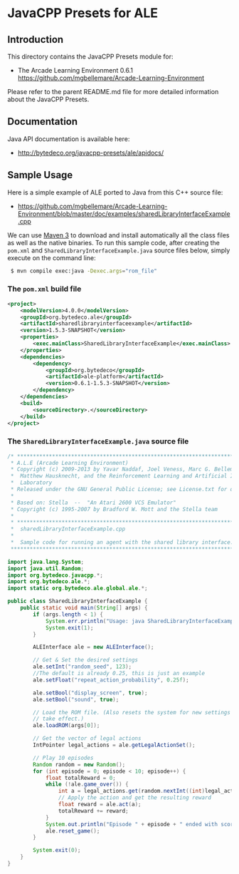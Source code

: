 JavaCPP Presets for ALE
=======================

Introduction
------------
This directory contains the JavaCPP Presets module for:

 * The Arcade Learning Environment 0.6.1  https://github.com/mgbellemare/Arcade-Learning-Environment

Please refer to the parent README.md file for more detailed information about the JavaCPP Presets.


Documentation
-------------
Java API documentation is available here:

 * http://bytedeco.org/javacpp-presets/ale/apidocs/


Sample Usage
------------
Here is a simple example of ALE ported to Java from this C++ source file:

 * https://github.com/mgbellemare/Arcade-Learning-Environment/blob/master/doc/examples/sharedLibraryInterfaceExample.cpp

We can use [Maven 3](http://maven.apache.org/) to download and install automatically all the class files as well as the native binaries. To run this sample code, after creating the `pom.xml` and `SharedLibraryInterfaceExample.java` source files below, simply execute on the command line:
```bash
 $ mvn compile exec:java -Dexec.args="rom_file"
```

### The `pom.xml` build file
```xml
<project>
    <modelVersion>4.0.0</modelVersion>
    <groupId>org.bytedeco.ale</groupId>
    <artifactId>sharedlibraryinterfaceexample</artifactId>
    <version>1.5.3-SNAPSHOT</version>
    <properties>
        <exec.mainClass>SharedLibraryInterfaceExample</exec.mainClass>
    </properties>
    <dependencies>
        <dependency>
            <groupId>org.bytedeco</groupId>
            <artifactId>ale-platform</artifactId>
            <version>0.6.1-1.5.3-SNAPSHOT</version>
        </dependency>
    </dependencies>
    <build>
        <sourceDirectory>.</sourceDirectory>
    </build>
</project>
```

### The `SharedLibraryInterfaceExample.java` source file
```java
/* *****************************************************************************
 * A.L.E (Arcade Learning Environment)
 * Copyright (c) 2009-2013 by Yavar Naddaf, Joel Veness, Marc G. Bellemare,
 *  Matthew Hausknecht, and the Reinforcement Learning and Artificial Intelligence 
 *  Laboratory
 * Released under the GNU General Public License; see License.txt for details. 
 *
 * Based on: Stella  --  "An Atari 2600 VCS Emulator"
 * Copyright (c) 1995-2007 by Bradford W. Mott and the Stella team
 *
 * *****************************************************************************
 *  sharedLibraryInterfaceExample.cpp 
 *
 *  Sample code for running an agent with the shared library interface. 
 **************************************************************************** */

import java.lang.System;
import java.util.Random;
import org.bytedeco.javacpp.*;
import org.bytedeco.ale.*;
import static org.bytedeco.ale.global.ale.*;

public class SharedLibraryInterfaceExample {
    public static void main(String[] args) {
        if (args.length < 1) {
            System.err.println("Usage: java SharedLibraryInterfaceExample rom_file");
            System.exit(1);
        }

        ALEInterface ale = new ALEInterface();

        // Get & Set the desired settings
        ale.setInt("random_seed", 123);
        //The default is already 0.25, this is just an example
        ale.setFloat("repeat_action_probability", 0.25f);

        ale.setBool("display_screen", true);
        ale.setBool("sound", true);

        // Load the ROM file. (Also resets the system for new settings to
        // take effect.)
        ale.loadROM(args[0]);

        // Get the vector of legal actions
        IntPointer legal_actions = ale.getLegalActionSet();

        // Play 10 episodes
        Random random = new Random();
        for (int episode = 0; episode < 10; episode++) {
            float totalReward = 0;
            while (!ale.game_over()) {
                int a = legal_actions.get(random.nextInt((int)legal_actions.limit()));
                // Apply the action and get the resulting reward
                float reward = ale.act(a);
                totalReward += reward;
            }
            System.out.println("Episode " + episode + " ended with score: " + totalReward);
            ale.reset_game();
        }

        System.exit(0);
    }
}
```
